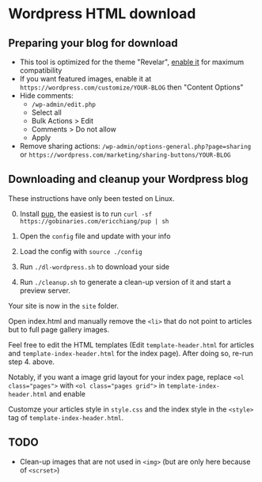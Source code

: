# Wordpress HTML download

## Preparing your blog for download

- This tool is optimized for the theme "Revelar", [enable it](https://wordpress.com/theme/revelar) for maximum compatibility
- If you want featured images, enable it at `https://wordpress.com/customize/YOUR-BLOG`  then "Content Options"
- Hide comments: 
  * `/wp-admin/edit.php`
  * Select all
  * Bulk Actions > Edit
  * Comments > Do not allow
  * Apply
- Remove sharing actions: `/wp-admin/options-general.php?page=sharing` or `https://wordpress.com/marketing/sharing-buttons/YOUR-BLOG`


## Downloading and cleanup your Wordpress blog

These instructions have only been tested on Linux.

0. Install [pup](https://github.com/ericchiang/pup), the easiest is to run `curl -sf https://gobinaries.com/ericchiang/pup | sh` 

1. Open the `config` file and update with your info

2. Load the config with `source ./config`

3. Run `./dl-wordpress.sh` to download your side

4. Run `./cleanup.sh` to generate a clean-up version of it and start a preview server.

Your site is now in the `site` folder.

Open index.html and manually remove the `<li>` that do not point to articles but to full page gallery images.

Feel free to edit the HTML templates (Edit `template-header.html` for articles and `template-index-header.html` for the index page). After doing so, re-run step 4. above.

Notably, if you want a image grid layout for your index page, replace `<ol class="pages">` with `<ol class="pages grid">` in `template-index-header.html` and enable 

Customze your articles style in `style.css` and the index style in the `<style>` tag of `template-index-header.html`.

## TODO

- Clean-up images that are not used in `<img>` (but are only here because of `<scrset>`)